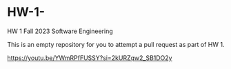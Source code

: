 # HW-1-

HW 1 Fall 2023 Software Engineering 

This is an empty repository for you to attempt a pull request as part of HW 1.

https://youtu.be/YWmRPfFUSSY?si=2kURZqw2_SB1DO2y


